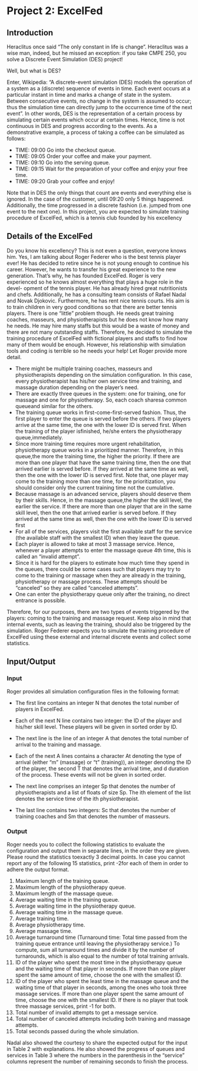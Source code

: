 # Project 2: ExcelFed


## Introduction

Heraclitus once said “The only constant in life is change”. Heraclitus was a wise man, indeed,
but he missed an exception: if you take CMPE 250, you solve a Discrete Event Simulation
(DES) project!

Well, but what is DES?

Enter, Wikipedia: “A discrete-event simulation (DES) models the operation of a system as
a (discrete) sequence of events in time. Each event occurs at a particular instant in time and
marks a change of state in the system. Between consecutive events, no change in the system
is assumed to occur; thus the simulation time can directly jump to the occurrence time of
the next event”. In other words, DES is the representation of a certain process by simulating
certain events which occur at certain times. Hence, time is not continuous in DES and progress
according to the events. As a demonstrative example, a process of taking a coffee can be
simulated as follows:

- TIME: 09:00 Go into the checkout queue.
- TIME: 09:05 Order your coffee and make your payment.
- TIME: 09:10 Go into the serving queue.
- TIME: 09:15 Wait for the preparation of your coffee and enjoy your free time.
- TIME: 09:20 Grab your coffee and enjoy!

Note that in DES the only things that count are events and everything else is ignored. In
the case of the customer, until 09:20 only 5 things happened. Additionally, the time progressed
in a discrete fashion (i.e. jumped from one event to the next one).
In this project, you are expected to simulate training procedure of ExcelFed,
which is a tennis club founded by his excellency

## Details of the ExcelFed

Do you know his excellency? This is not even a question, everyone knows him. Yes, I am talking
about Roger Federer who is the best tennis player ever! He has decided to retire since he is
not young enough to continue his career. However, he wants to transfer his great experience to
the new generation. That’s why, he has founded ExcelFed.
Roger is very experienced so he knows almost everything that plays a huge role in the devel-
opment of the tennis player. He has already hired great nutritionists and chefs. Additionally,
he has a consulting team consists of Rafael Nadal and Novak Djokovic. Furthermore, he has
rent nice tennis courts. His aim is to train children in very good conditions so that there are
better tennis players.
There is one “little” problem though. He needs great training coaches, masseurs, and
physiotherapists but he does not know how many he needs. He may hire many staffs but this
would be a waste of money and there are not many outstanding staffs. Therefore, he decided
to simulate the training procedure of ExcelFed with fictional players and staffs to
find how many of them would be enough. However, his relationship with simulation tools
and coding is terrible so he needs your help! Let Roger provide more detail.

- There might be multiple training coaches, masseurs and physiotherapists depending on
    the simulation configuration. In this case, every physiotherapist has his/her own service
    time and training, and massage duration depending on the player’s need.
- There are exactly three queues in the system: one for training, one for massage and one
    for physiotherapy. So, each coach sharesa common queueand similar for the others.
- The training queue works in first-come-first-served fashion. Thus, the first player to
    enter the queue is served before the others. If two players arrive at the same time, the
    one with the lower ID is served first. When the training of the player isfinished, he/she
    enters the physiotherapy queue,immediately.
- Since more training time requires more urgent rehabilitation, physiotherapy queue works
    in a prioritized manner. Therefore, in this queue,the more the training time, the
    higher the priority. If there are more than one player that have the same training
    time, then the one that arrived earlier is served before. If they arrived at the same time
    as well, then the one with the lower ID is served first. Note that, one player may come
    to the training more than one time, for the prioritization, you should consider only the
    current training time not the cumulative.
- Because massage is an advanced service, players should deserve them by their skills.
    Hence, in the massage queue,the higher the skill level, the earlier the service. If
    there are more than one player that are in the same skill level, then the one that arrived
    earlier is served before. If they arrived at the same time as well, then the one with the
    lower ID is served first
- For all of the services, players visit the first available staff for the service (the available
    staff with the smallest ID) when they leave the queue.
- Each player is allowed to take at most 3 massage service. Hence, whenever a player
    attempts to enter the massage queue 4th time, this is called an “invalid attempt”.
- Since it is hard for the players to estimate how much time they spend in the queues,
    there could be some cases such that players may try to come to the training or massage
    when they are already in the training, physiotherapy or massage process. These attempts
    should be “canceled” so they are called “canceled attempts”.
- One can enter the physiotherapy queue only after the training, no direct entrance is
    possible.

Therefore, for our purposes, there are two types of events triggered by the players: coming
to the training and massage request. Keep also in mind that internal events, such as leaving
the training, should also be triggered by the simulation. Roger Federer expects you to simulate
the training procedure of ExcelFed using these external and internal discrete events and collect
some statistics.

## Input/Output

### Input

Roger provides all simulation configuration files in the following format:

- The first line contains an integer N that denotes the total number of players in ExcelFed.
- Each of the next N line contains two integer: the ID of the player and his/her skill level.
    These players will be given in sorted order by ID.
- The next line is the line of an integer A that denotes the total number of arrival to the
    training and massage.


- Each of the next A lines contains a character At denoting the type of arrival (either
    “m” (massage) or “t” (training)), an integer denoting the ID of the player, the second T
    that denotes the arrival time, and d duration of the process. These events will not be
    given in sorted order.
- The next line comprises an integer Sp that denotes the number of physiotherapists and
    a list of floats of size Sp. The ith element of the list denotes the service time of the ith
    physiotherapist.
- The last line contains two integers: Sc that denotes the number of training coaches and
    Sm that denotes the number of masseurs.

### Output

Roger needs you to collect the following statistics to evaluate the configuration and output
them in separate lines, in the order they are given. Please round the statistics toexactly 3
decimal points. In case you cannot report any of the following 15 statistics, print -2for each
of them in order to adhere the output format.

1. Maximum length of the training queue.
2. Maximum length of the physiotherapy queue.
3. Maximum length of the massage queue.
4. Average waiting time in the training queue.
5. Average waiting time in the physiotherapy queue.
6. Average waiting time in the massage queue.
7. Average training time.
8. Average physiotherapy time.
9. Average massage time.
10. Average turnaround time (Turnaround time: Total time passed from the training queue
entrance until leaving the physiotherapy service.) To compute, sum all turnaround times
and divide it by the number of turnarounds, which is also equal to the number of total
training arrivals.
11. ID of the player who spent the most time in the physiotherapy queue and the waiting
time of that player in seconds. If more than one player spent the same amount of time,
choose the one with the smallest ID.
12. ID of the player who spent the least time in the massage queue and the waiting time of
that player in seconds, among the ones who took three massage services. If more than
one player spent the same amount of time, choose the one with the smallest ID. If there
is no player that took three massage services, print -1 for both.
13. Total number of invalid attempts to get a message service.
14. Total number of canceled attempts including both training and massage attempts.
15. Total seconds passed during the whole simulation.

Nadal also showed the courtesy to share the expected output for the input in Table 2 with
explanations. He also showed the progress of queues and services in Table 3 where the numbers
in the parenthesis in the “service” columns represent the number of remaining seconds to finish
the process.
